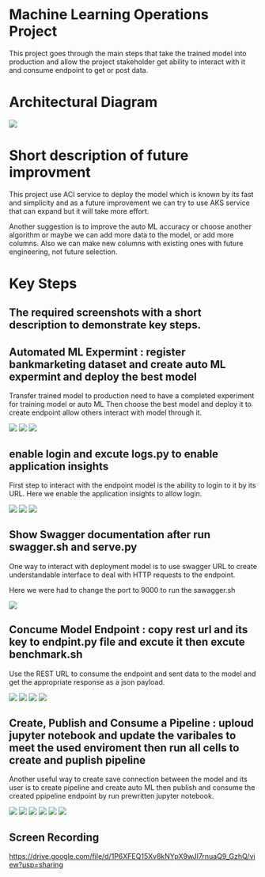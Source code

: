 
# Machine Learning Operations Project

This project goes through the main steps that take the trained model into production and allow the project stakeholder get ability to interact with it and consume endpoint to get or post data.


# Architectural Diagram
<img src="images/ML Operation Project.jpg" >


# Short description of future improvment
This project use ACI service to deploy the model which is known by its fast and simplicity and as a future improvement we can try to use AKS service that can expand but it will take more effort.

Another suggestion is to improve the auto ML accuracy or choose another algorithm or maybe we can add more data to the model, or add more columns. Also we can make new columns with existing ones with future engineering, not future selection.

# Key Steps

## The required screenshots with a short description to demonstrate key steps.

## Automated ML Expermint : register bankmarketing dataset and create auto ML expermint and deploy the best model

Transfer trained model to production need to have a completed experiment for training model or auto ML 
Then choose the best model and deploy it to create endpoint allow others interact with model through it.

<img src="images/Registered Datasets.jpg">

<img src="images/experiment is shown as completed.jpg">

<img src="images/the best model .jpg">

## enable login and excute logs.py to enable application insights

First step to interact with the endpoint model is the ability to login to it by its URL.
Here we enable the application insights to allow login. 


<img src="images/Application Insights is enabled.jpg">

<img src="images/logs by running the provided logs script.jpg">

<img src="images/logs by running the provided logs script 2.jpg">

## Show Swagger documentation after run swagger.sh and serve.py 

One way to interact with deployment model is to use swagger URL to create
understandable interface to deal with HTTP requests to the endpoint.

Here we were had to change the port to 9000 to run the sawagger.sh

<img src="images/swagger runs .jpg">


## Concume Model Endpoint : copy rest url and its key to endpint.py file and excute it then excute benchmark.sh

Use the REST URL to consume the endpoint and sent data to the model and get the appropriate response as a json payload.


<img src="images/endpoint script runs against the API producing JSON output from the model.jpg">


<img src="images/Apache Benchmark 1.jpg">

<img src="images/Apache Benchmark 2.jpg">

<img src="images/Apache Benchmark 3.jpg">


## Create, Publish and Consume a Pipeline : uploud jupyter notebook and update the varibales to meet the used enviroment then run all cells to create and puplish pipeline

Another useful way to create save connection between the model and its user is to create pipeline and create auto ML 
then publish and consume the created ppipeline endpoint by run prewritten jupyter notebook.


<img src="images/pipeline has been created.jpg">

<img src="images/pipeline endpoint.jpg">

<img src="images/Bankmarketing dataset with the AutoML module.jpg">

<img src="images/Published Pipeline overview.jpg">

<img src="images/Use RunDetails Widget.jpg">

<img src="images/pipeline scheduled run.jpg">


## Screen Recording

https://drive.google.com/file/d/1P6XFEQ15Xv8kNYpX9wJI7rnuaQ9_GzhQ/view?usp=sharing



